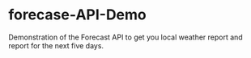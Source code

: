 # forecase-API-Demo
Demonstration of the Forecast API to get you local weather report and report for the next five days.
